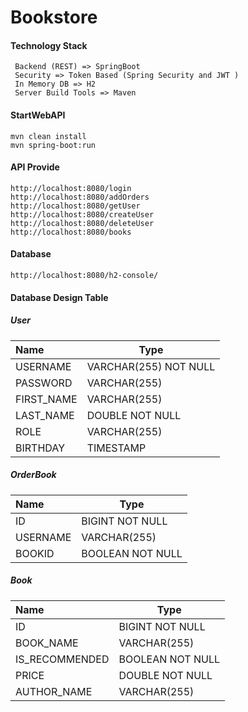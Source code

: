 # Bookstore

#### Technology Stack
	 Backend (REST) => SpringBoot 
	 Security => Token Based (Spring Security and JWT )
	 In Memory DB => H2
	 Server Build Tools => Maven

#### StartWebAPI
	mvn clean install
	mvn spring-boot:run

#### API Provide
	http://localhost:8080/login
	http://localhost:8080/addOrders
	http://localhost:8080/getUser
	http://localhost:8080/createUser
	http://localhost:8080/deleteUser
	http://localhost:8080/books

#### Database 
	http://localhost:8080/h2-console/

#### Database Design Table

##### User

| Name           | Type             |
| :------------- | ---------------- |
| USERNAME             | VARCHAR(255) NOT NULL  |
| PASSWORD      | VARCHAR(255)     |
| FIRST_NAME | VARCHAR(255) |
| LAST_NAME          | DOUBLE NOT NULL  |
| ROLE  | VARCHAR(255)     |
|  BIRTHDAY  | TIMESTAMP    |

##### OrderBook

| Name           | Type             |
| :------------- | ---------------- |
| ID             | BIGINT NOT NULL  |
| USERNAME      | VARCHAR(255)     |
| BOOKID | BOOLEAN NOT NULL |

##### Book

| Name           | Type             |
| :------------- | ---------------- |
| ID             | BIGINT NOT NULL  |
| BOOK_NAME      | VARCHAR(255)     |
| IS_RECOMMENDED | BOOLEAN NOT NULL |
| PRICE          | DOUBLE NOT NULL  |
| AUTHOR_NAME    | VARCHAR(255)     |





